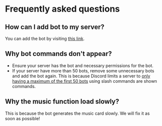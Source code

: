 # Frequently asked questions

## How can I add bot to my server?

You can add the bot by visiting [this link](https://discord.com/oauth2/authorize?client_id=888287369084686406).

## Why bot commands don't appear?

- Ensure your server has the bot and necessary permissions for the bot.
- If your server have more than 50 bots, remove some unnecessary bots and add the bot again. This is because Discord limits a
  server to [only having a maximum of the first 50 bots](https://github.com/discord/discord-api-docs/discussions/4883) using slash
  commands are shown commands.

## Why the music function load slowly?

This is because the bot generates the music card slowly. We will fix it as soon as possible!
